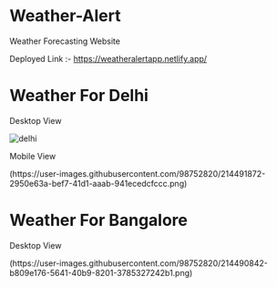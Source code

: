 # Weather-Alert
Weather Forecasting Website

Deployed Link :- https://weatheralertapp.netlify.app/

<h1>Weather For Delhi</h1>
<p>Desktop View</p>
<img src="https://user-images.githubusercontent.com/98752820/214490721-8d6a80ca-a41e-49cd-9888-a20ff0230a06.png" alt="delhi">

<p>Mobile View</p>
(https://user-images.githubusercontent.com/98752820/214491872-2950e63a-bef7-41d1-aaab-941ecedcfccc.png)


<h1>Weather For Bangalore</h1>
<p>Desktop View</p>
(https://user-images.githubusercontent.com/98752820/214490842-b809e176-5641-40b9-8201-3785327242b1.png)

